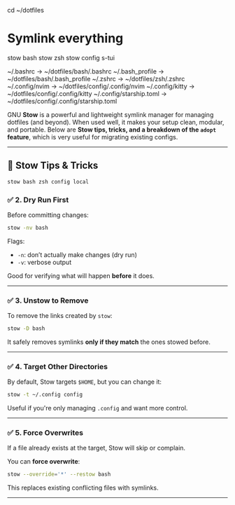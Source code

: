 
cd ~/dotfiles

# Symlink everything
stow bash
stow zsh
stow config
s-tui

~/.bashrc              -> ~/dotfiles/bash/.bashrc
~/.bash_profile        -> ~/dotfiles/bash/.bash_profile
~/.zshrc               -> ~/dotfiles/zsh/.zshrc
~/.config/nvim         -> ~/dotfiles/config/.config/nvim
~/.config/kitty        -> ~/dotfiles/config/.config/kitty
~/.config/starship.toml -> ~/dotfiles/config/.config/starship.toml


GNU **Stow** is a powerful and lightweight symlink manager for managing dotfiles (and beyond). When used well, it makes your setup clean, modular, and portable. Below are **Stow tips, tricks, and a breakdown of the `adopt` feature**, which is very useful for migrating existing configs.

---

## 🚀 Stow Tips & Tricks


```bash
stow bash zsh config local
```
### ✅ 2. **Dry Run First**

Before committing changes:

```bash
stow -nv bash
```

Flags:

* `-n`: don’t actually make changes (dry run)
* `-v`: verbose output

Good for verifying what will happen **before** it does.

---

### ✅ 3. **Unstow to Remove**

To remove the links created by `stow`:

```bash
stow -D bash
```

It safely removes symlinks **only if they match** the ones stowed before.

---

### ✅ 4. **Target Other Directories**

By default, Stow targets `$HOME`, but you can change it:

```bash
stow -t ~/.config config
```

Useful if you're only managing `.config` and want more control.

---

### ✅ 5. **Force Overwrites**

If a file already exists at the target, Stow will skip or complain.

You can **force overwrite**:

```bash
stow --override='*' --restow bash
```

This replaces existing conflicting files with symlinks.

---


